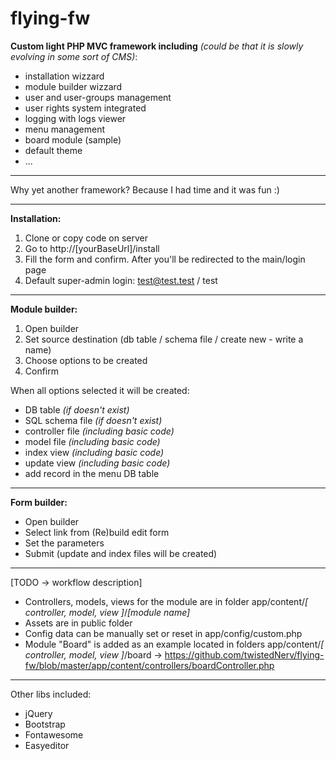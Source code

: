 # flying-fw
**Custom light PHP MVC framework including**
*(could be that it is slowly evolving in some sort of CMS)*:

- installation wizzard
- module builder wizzard
- user and user-groups management 
- user rights system integrated
- logging with logs viewer
- menu management
- board module (sample)
- default theme
- ...

------------------------------------------

Why yet another framework? Because I had time and it was fun :)

------------------------------------------

**Installation:**
1. Clone or copy code on server
2. Go to http://[yourBaseUrl]/install
3. Fill the form and confirm. After you'll be redirected to the main/login page
4. Default super-admin login: test@test.test / test

------------------------------------------

**Module builder:**
1. Open builder
2. Set source destination (db table / schema file / create new - write a name)
3. Choose options to be created
4. Confirm   


When all options selected it will be created: 
- DB table *(if doesn't exist)*
- SQL schema file *(if doesn't exist)*
- controller file *(including basic code)*
- model file *(including basic code)*
- index view *(including basic code)*
- update view *(including basic code)*
- add record in the menu DB table

------------------------------------------

**Form builder:**
- Open builder
- Select link from (Re)build edit form
- Set the parameters
- Submit
(update and index files will be created)
------------------------------------------

[TODO -> workflow description] 
- Controllers, models, views for the module are in folder app/content/*[ controller, model, view ]*/*[module name]*
- Assets are in public folder
- Config data can be manually set or reset in app/config/custom.php  
- Module "Board" is added as an example located in folders app/content/*[ controller, model, view ]*/board -> https://github.com/twistedNerv/flying-fw/blob/master/app/content/controllers/boardController.php

------------------------------------------

Other libs included:
- jQuery
- Bootstrap
- Fontawesome
- Easyeditor
